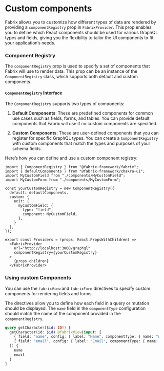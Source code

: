 # Custom components

Fabrix allows you to customize how different types of data are rendered by providing a `componentRegistry` prop in `FabrixProvider`. This prop enables you to define which React components should be used for various GraphQL types and fields, giving you the flexibility to tailor the UI components to fit your application’s needs.

### Component Registry

The `componentRegistry` prop is used to specify a set of components that Fabrix will use to render data. This prop can be an instance of the `ComponentRegistry` class, which supports both default and custom components.

#### `ComponentRegistry` Interface

The `ComponentRegistry` supports two types of components:

1. **Default Components**: These are predefined components for common use cases such as fields, forms, and tables. You can provide default components that Fabrix will use if no custom components are specified.

2. **Custom Components**: These are user-defined components that you can register for specific GraphQL types. You can create a `ComponentRegistry` with custom components that match the types and purposes of your schema fields.

Here’s how you can define and use a custom component registry:

```tsx
import { ComponentRegistry } from "@fabrix-framework/fabrix";
import { defaultComponents } from "@fabrix-framework/chakra-ui";
import MyCustomField from "./components/MyCustomField";
import MyCustomForm from "./components/MyCustomForm";

const yourCustomRegistry = new ComponentRegistry({
  default: defaultComponents,
  custom: {
    unit: {
      myCustomField: {
        type: "field",
        component: MyCustomField,
      },
    }
  },
});

export const Providers = (props: React.PropsWithChildren) =>
  <FabrixProvider
    url="http://localhost:3000/graphql"
    componentRegistry={yourCustomRegistry}
  >
    {props.children}
  </FabrixProvider>
```

### Using custom Components
You can use the `fabrixView` and `fabrixForm` directives to specify custom components for rendering fields and forms. 

The directives allow you to define how each field in a query or mutation should be displayed. The `name` field in the `componentType` configuration should match the name of the component provided in the `componentRegistry`.

```graphql
query getCharacter($id: ID!) {
  getCharacter(id: $id) @fabrixView(input: [
    { field: "name", config: { label: "Name", componentType: { name: "myCustomField" } } }
    { field: "email", config: { label: "Email", componentType: { name: "myCustomField" } } }
  ]) {
    name
    email
  }
}
```
